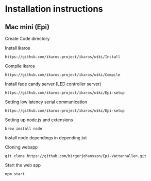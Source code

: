 # Installation instructions

## Mac mini (Epi)

Create Code directory

Install ikaros

`
https://github.com/ikaros-project/ikaros/wiki/Install
`

Compile ikaros

`
https://github.com/ikaros-project/ikaros/wiki/Compile
`

Install fade candy server (LED controller server)

`
https://github.com/ikaros-project/ikaros/wiki/Epi-setup
`

Setting low latency serial communication

`
https://github.com/ikaros-project/ikaros/wiki/Epi-setup
`

Setting up node.js and extensions

`
brew install node
`

Install node dependings in depending.txt

Cloning webapp

`
git clone https://github.com/birgerjohansson/Epi-Vattenhallen.git
`

Start the web app

`
npm start
`
